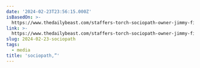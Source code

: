 ```yaml
---
date: '2024-02-23T23:56:15.000Z'
isBasedOn: >-
  https://www.thedailybeast.com/staffers-torch-sociopath-owner-jimmy-finkelstein-over-the-messengers-implosion
link: >-
  https://www.thedailybeast.com/staffers-torch-sociopath-owner-jimmy-finkelstein-over-the-messengers-implosion
slug: 2024-02-23-sociopath
tags:
  - media
title: 'sociopath,”'
---
```


